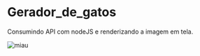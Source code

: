 # Gerador_de_gatos
Consumindo API com nodeJS e renderizando a imagem em tela.

![miau]('https://github.com/guidolingip1/Gerador_de_gatos/blob/main/miau.gif')
